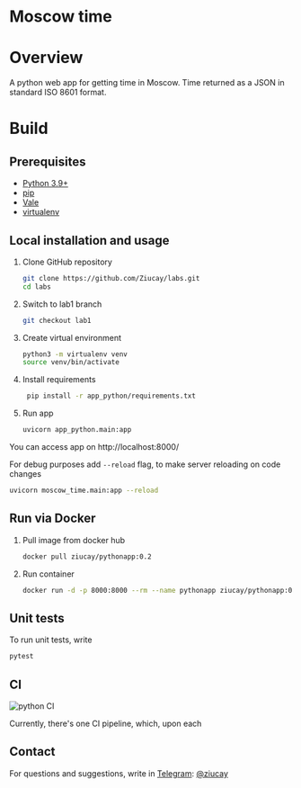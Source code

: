 # Moscow time

# Overview

A python web app for getting time in Moscow.
Time returned as a JSON in standard ISO 8601 format.

# Build

## Prerequisites

- [Python 3.9+](https://www.python.org/downloads/)
- [pip](https://pip.pypa.io/en/stable/cli/pip_download/)
- [Vale](https://vale.sh/docs/vale-cli/installation/)
- [virtualenv](https://virtualenv.pypa.io/en/latest/installation.html#)

## Local installation and usage

1. Clone GitHub repository

    ```bash
    git clone https://github.com/Ziucay/labs.git
    cd labs
    ```
2. Switch to lab1 branch

   ```bash
   git checkout lab1
   ```

3. Create virtual environment

    ```bash
    python3 -m virtualenv venv
    source venv/bin/activate
    ```

4. Install requirements

   ```bash
    pip install -r app_python/requirements.txt
    ```

5. Run app

   ```bash
   uvicorn app_python.main:app
   ```

You can access app on http://localhost:8000/

For debug purposes add `--reload` flag, to make server
reloading on code changes

   ```bash
   uvicorn moscow_time.main:app --reload
   ```

## Run via Docker

1. Pull image from docker hub

   ```bash
   docker pull ziucay/pythonapp:0.2
   ```

2. Run container

   ```bash
   docker run -d -p 8000:8000 --rm --name pythonapp ziucay/pythonapp:0.2
   ```

## Unit tests

To run unit tests, write

   ```bash
   pytest
   ```

## CI
![python CI](https://github.com/ziucay/labs/actions/workflows/ci-python.yml/badge.svg?branch=${GH_BRANCH})

Currently, there's one CI pipeline, which, upon each 

## Contact

For questions and suggestions, write in [Telegram](https://web.telegram.org/): [@ziucay](https://t.me/Ziucay)
